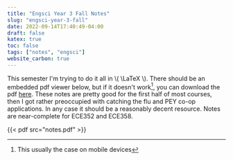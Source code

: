 ```yaml
---
title: "Engsci Year 3 Fall Notes"
slug: "engsci-year-3-fall"
date: 2022-09-14T17:40:49-04:00
draft: false
katex: true
toc: false
tags: ["notes", "engsci"]
website_carbon: true
---
```



This semester I'm trying to do it all in  \\( \LaTeX \\).
There should be an embedded pdf viewer below, but if it doesn't work[^1], you can download the pdf [here](notes.pdf).
These notes are pretty good for the first half of most courses, then I got rather preoccupied with catching the flu and PEY co-op applications. In any case it should be a reasonably decent resource. Notes are near-complete for ECE352 and ECE358.



[^1]: This usually the case on mobile devices

{{< pdf src="notes.pdf" >}}















